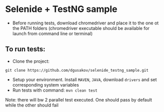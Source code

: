 # Selenide + TestNG sample
 
  - Before running tests, download chromedriver and place it to the one ot the PATH folders
  (chromedriver executable should be available for launch from command line or terminal)

  
 ## To run tests:
   - Clone the project:
   ```
   git clone https://github.com/dgusakov/selenide_testng_sample.git
   ```
   - Setup your environment. Install `MAVEN`, `JAVA`, download `drivers` and set corresponding system variables
   - Run tests with command:
    ```
    mvn clean test
    ```

Note: there will bw 2 parallel test executed. One should pass by default while the other should fail
 

